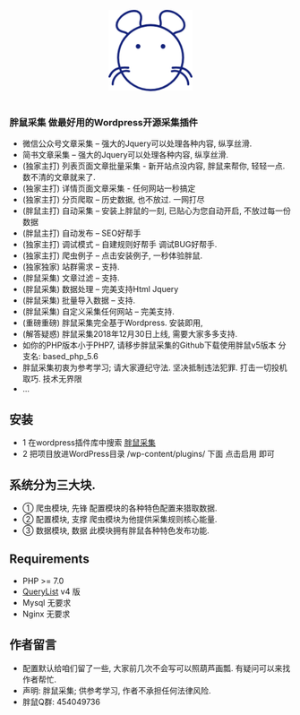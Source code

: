 <p align="center">
  <img width="150" src="logo.png" alt="胖鼠采集">
  <br>
  <br>
</p>

### 胖鼠采集 做最好用的Wordpress开源采集插件
- 微信公众号文章采集 – 强大的Jquery可以处理各种内容, 纵享丝滑.
- 简书文章采集 – 强大的Jquery可以处理各种内容, 纵享丝滑.
- (独家主打) 列表页面文章批量采集 - 新开站点没内容, 胖鼠来帮你, 轻轻一点. 数不清的文章就来了.
- (独家主打) 详情页面文章采集 - 任何网站一秒搞定
- (独家主打) 分页爬取 – 历史数据, 也不放过. 一网打尽
- (胖鼠主打) 自动采集 – 安装上胖鼠的一刻, 已贴心为您自动开启, 不放过每一份数据
- (胖鼠主打) 自动发布 – SEO好帮手
- (独家主打) 调试模式 – 自建规则好帮手 调试BUG好帮手.
- (独家主打) 爬虫例子 – 点击安装例子, 一秒体验胖鼠.
- (独家独家) 站群需求 – 支持.
- (胖鼠采集) 文章过滤 – 支持.
- (胖鼠采集) 数据处理 – 完美支持Html Jquery
- (胖鼠采集) 批量导入数据 – 支持.
- (胖鼠采集) 自定义采集任何网站 – 完美支持.
- (重磅重磅) 胖鼠采集完全基于Wordpress. 安装即用,
- (解答疑惑) 胖鼠采集2018年12月30日上线, 需要大家多多支持.
- 如你的PHP版本小于PHP7, 请移步胖鼠采集的Github下载使用胖鼠v5版本 分支名: based_php_5.6
- 胖鼠采集初衷为参考学习; 请大家遵纪守法. 坚决抵制违法犯罪. 打击一切投机取巧. 技术无界限
- ...

## 安装
- 1 在wordpress插件库中搜索 <a href="https://wordpress.org/plugins/fat-rat-collect/">胖鼠采集</a>
- 2 把项目放进WordPress目录 /wp-content/plugins/ 下面 点击启用 即可

## 系统分为三大块.
- ① 爬虫模块, 先锋 配置模块的各种特色配置来猎取数据.
- ② 配置模块, 支撑 爬虫模块为他提供采集规则核心能量.
- ③ 数据模块, 数据 此模块拥有胖鼠各种特色发布功能.

## Requirements
- PHP >= 7.0
- <a href="https://www.querylist.cc/docs/guide/v4/overview">QueryList</a> v4 版
- Mysql 无要求
- Nginx 无要求

## 作者留言
- 配置默认给咱们留了一些, 大家前几次不会写可以照葫芦画瓢. 有疑问可以来找作者帮忙.
- 声明: 胖鼠采集; 供参考学习, 作者不承担任何法律风险. 
- 胖鼠Q群: 454049736</li>
